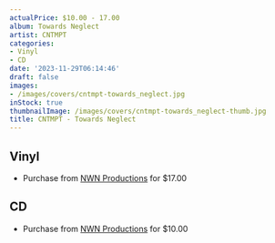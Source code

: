 ```yaml
---
actualPrice: $10.00 - 17.00
album: Towards Neglect
artist: CNTMPT
categories:
- Vinyl
- CD
date: '2023-11-29T06:14:46'
draft: false
images:
- /images/covers/cntmpt-towards_neglect.jpg
inStock: true
thumbnailImage: /images/covers/cntmpt-towards_neglect-thumb.jpg
title: CNTMPT - Towards Neglect
---
```


## Vinyl
* Purchase from [NWN Productions](http://shop.nwnprod.com/index.php?route=product/product&path=75&product_id=4573&sort=pd.name&order=ASC) for $17.00
## CD
* Purchase from [NWN Productions](http://shop.nwnprod.com/index.php?route=product/product&path=93&product_id=4593&sort=pd.name&order=ASC) for $10.00
